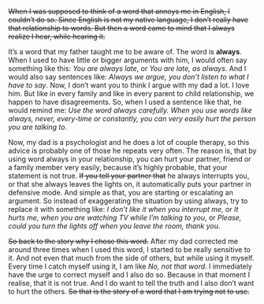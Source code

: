 <del>When I was supposed to think of a word that annoys me in English, I couldn’t do so. Since English is not my native language, I don’t really have that relationship to words. But then a word came to mind that I always realize I hear, while hearing it.

It’s a word that my father taught me to be aware of. The word is **always**. When I used to have little or bigger arguments with him, I would often say something like this: _You are always late_, or _You are late, as always_. And I would also say sentences like: _Always we argue, you don’t listen to what I have to say_. Now, I don’t want you to think I argue with my dad a lot. I love him. But like in every family and like in every parent to child relationship, we happen to have disagreements. So, when I used a sentence like that, he would remind me: _Use the word always carefully. When you use words like always, never, every-time or constantly, you can very easily hurt the person you are talking to_.

Now, my dad is a psychologist and he does a lot of couple therapy, so this advice is probably one of those he repeats very often. The reason is, that by using word always in your relationship, you can hurt your partner, friend or a family member very easily, because it’s highly probable, that your statement is not true. ~~If you tell your partner that~~ he always interrupts you, or that she always leaves the lights on, it automatically puts your partner in defensive mode. And simple as that, you are starting or escalating an argument. So instead of exaggerating the situation by using always, try to replace it with something like: _I don’t like it when you interrupt me, or It hurts me, when you are watching TV while I’m talking to you_, or _Please, could you turn the lights off when you leave the room, thank you_.

~~So back to the story why I chose this word.~~ After my dad corrected me around three times when I used this word, I started to be really sensitive to it. And not even that much from the side of others, but while using it myself. Every time I catch myself using it, I am like *No, not that word*. I immediately have the urge to correct myself and I also do so. Because in that moment I realise, that it is not true. And I do want to tell the truth and I also don’t want to hurt the others. ~~So that is the story of a word that I am trying not to use.~~
